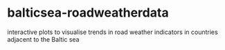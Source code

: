 # balticsea-roadweatherdata
interactive plots to visualise trends in road weather indicators in countries adjacent to the Baltic sea

